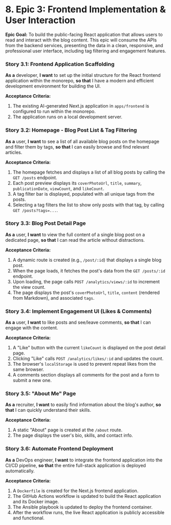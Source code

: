 # 8. Epic 3: Frontend Implementation & User Interaction

**Epic Goal:** To build the public-facing React application that allows users to read and interact with the blog content. This epic will consume the APIs from the backend services, presenting the data in a clean, responsive, and professional user interface, including tag filtering and engagement features.

### **Story 3.1: Frontend Application Scaffolding**
**As a** developer,
**I want** to set up the initial structure for the React frontend application within the monorepo,
**so that** I have a modern and efficient development environment for building the UI.

**Acceptance Criteria:**
1.  The existing AI-generated Next.js application in `apps/frontend` is configured to run within the monorepo.
2.  The application runs on a local development server.

### **Story 3.2: Homepage - Blog Post List & Tag Filtering**
**As a** user,
**I want** to see a list of all available blog posts on the homepage and filter them by tags,
**so that** I can easily browse and find relevant articles.

**Acceptance Criteria:**
1.  The homepage fetches and displays a list of all blog posts by calling the `GET /posts` endpoint.
2.  Each post preview displays its `coverPhotoUrl`, `title`, `summary`, `publicationDate`, `viewCount`, and `likeCount`.
3.  A tag filter bar is displayed, populated with all unique tags from the posts.
4.  Selecting a tag filters the list to show only posts with that tag, by calling `GET /posts?tags=...`.

### **Story 3.3: Blog Post Detail Page**
**As a** user,
**I want** to view the full content of a single blog post on a dedicated page,
**so that** I can read the article without distractions.

**Acceptance Criteria:**
1.  A dynamic route is created (e.g., `/post/:id`) that displays a single blog post.
2.  When the page loads, it fetches the post's data from the `GET /posts/:id` endpoint.
3.  Upon loading, the page calls `POST /analytics/views/:id` to increment the view count.
4.  The page displays the post's `coverPhotoUrl`, `title`, `content` (rendered from Markdown), and associated `tags`.

### **Story 3.4: Implement Engagement UI (Likes & Comments)**
**As a** user,
**I want** to like posts and see/leave comments,
**so that** I can engage with the content.

**Acceptance Criteria:**
1.  A "Like" button with the current `likeCount` is displayed on the post detail page.
2.  Clicking "Like" calls `POST /analytics/likes/:id` and updates the count.
3.  The browser's `localStorage` is used to prevent repeat likes from the same browser.
4.  A comments section displays all comments for the post and a form to submit a new one.

### **Story 3.5: "About Me" Page**
**As a** recruiter,
**I want** to easily find information about the blog's author,
**so that** I can quickly understand their skills.

**Acceptance Criteria:**
1.  A static "About" page is created at the `/about` route.
2.  The page displays the user's bio, skills, and contact info.

### **Story 3.6: Automate Frontend Deployment**
**As a** DevOps engineer,
**I want** to integrate the frontend application into the CI/CD pipeline,
**so that** the entire full-stack application is deployed automatically.

**Acceptance Criteria:**
1.  A `Dockerfile` is created for the Next.js frontend application.
2.  The GitHub Actions workflow is updated to build the React application and its Docker image.
3.  The Ansible playbook is updated to deploy the frontend container.
4.  After the workflow runs, the live React application is publicly accessible and functional.

